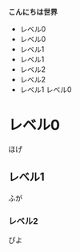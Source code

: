 **こんにちは世界**
- レベル0
- レベル0
 - レベル1
 - レベル1
  - レベル2
  - レベル2
- レベル1
  レベル0

# レベル0

ほげ

## レベル1

 ふが

### レベル2

ぴよ
